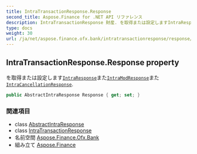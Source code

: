 ```yaml
---
title: IntraTransactionResponse.Response
second_title: Aspose.Finance for .NET API リファレンス
description: IntraTransactionResponse 財産. を取得または設定しますIntraResponseまたIntraModResponseまたIntraCancellationResponse.
type: docs
weight: 30
url: /ja/net/aspose.finance.ofx.bank/intratransactionresponse/response/
---
```

## IntraTransactionResponse.Response property

を取得または設定します[`IntraResponse`](../../intraresponse/)また[`IntraModResponse`](../../intramodresponse/)また[`IntraCancellationResponse`](../../intracancellationresponse/).

```csharp
public AbstractIntraResponse Response { get; set; }
```

### 関連項目

* class [AbstractIntraResponse](../../abstractintraresponse/)
* class [IntraTransactionResponse](../)
* 名前空間 [Aspose.Finance.Ofx.Bank](../../intratransactionresponse/)
* 組み立て [Aspose.Finance](../../../)


